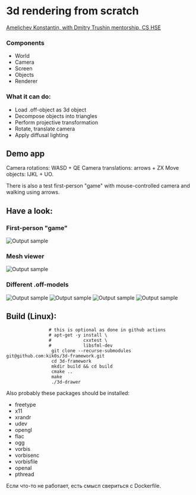 # 3d rendering from scratch


<ins> Amelichev Konstantin, with Dmitry Trushin mentorship, CS HSE</ins>

### Components
* World
* Camera
* Screen
* Objects
* Renderer

### What it can do:
* Load .off-object as 3d object
* Decompose objects into triangles
* Perform projective transformation
* Rotate, translate camera
* Apply diffusal lighting

## Demo app

Camera rotations: WASD + QE
Camera translations: arrows + ZX
Move objects: IJKL + UO.

There is also a test first-person "game" with mouse-controlled camera and walking using arrows.

## Have a look:


### First-person "game"
![Output sample](https://github.com/kik0s/3d-framework/raw/master/example/demo_game.gif)

### Mesh viewer
![Output sample](https://github.com/kik0s/3d-framework/raw/master/example/cubes.gif)

### Different .off-models
![Output sample](https://github.com/kik0s/3d-framework/raw/master/example/apple.png)
![Output sample](https://github.com/kik0s/3d-framework/raw/master/example/teapot.png)
![Output sample](https://github.com/kik0s/3d-framework/raw/master/example/heart.png)
![Output sample](https://github.com/kik0s/3d-framework/raw/master/example/mushroom.png)




## Build (Linux):
```
                # this is optional as done in github actions 
                # apt-get -y install \
                #            cxxtest \
                #            libsfml-dev
                 git clone --recurse-submodules git@github.com:kik0s/3d-framework.git
                 cd 3d-framework
                 mkdir build && cd build
                 cmake ..
                 make
                 ./3d-drawer
```              

Also probably these packages should be installed:
                 
<ul>
<li>freetype</li>
<li>x11</li>
<li>xrandr</li>
<li>udev</li>
<li>opengl</li>
<li>flac</li>
<li>ogg</li>
<li>vorbis</li>
<li>vorbisenc</li>
<li>vorbisfile</li>
<li>openal</li>
<li>pthread</li>
</ul>

Если что-то не работает, есть смысл свериться с Dockerfile.
